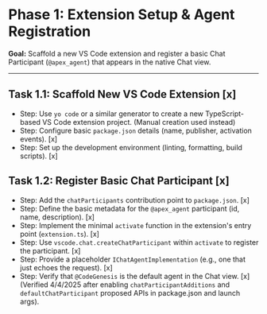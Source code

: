 # Phase 1: Extension Setup & Agent Registration

**Goal:** Scaffold a new VS Code extension and register a basic Chat Participant (`@apex_agent`) that appears in the native Chat view.

---

## Task 1.1: Scaffold New VS Code Extension [x]
- Step: Use `yo code` or a similar generator to create a new TypeScript-based VS Code extension project. (Manual creation used instead)
- Step: Configure basic `package.json` details (name, publisher, activation events). [x]
- Step: Set up the development environment (linting, formatting, build scripts). [x]

## Task 1.2: Register Basic Chat Participant [x]
- Step: Add the `chatParticipants` contribution point to `package.json`. [x]
- Step: Define the basic metadata for the `@apex_agent` participant (id, name, description). [x]
- Step: Implement the minimal `activate` function in the extension's entry point (`extension.ts`). [x]
- Step: Use `vscode.chat.createChatParticipant` within `activate` to register the participant. [x]
- Step: Provide a placeholder `IChatAgentImplementation` (e.g., one that just echoes the request). [x]
- Step: Verify that `@CodeGenesis` is the default agent in the Chat view. [x] (Verified 4/4/2025 after enabling `chatParticipantAdditions` and `defaultChatParticipant` proposed APIs in package.json and launch args).
